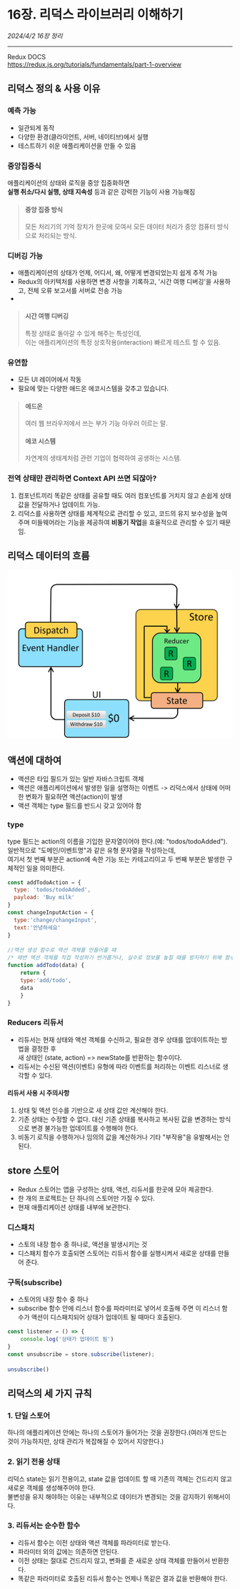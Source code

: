 # 16장. 리덕스 라이브러리 이해하기
*2024/4/2 16장 정리*
* * *
Redux DOCS <br>
https://redux.js.org/tutorials/fundamentals/part-1-overview

## 리덕스 정의 & 사용 이유
### 예측 가능
* 일관되게 동작
* 다양한 환경(클라이언트, 서버, 네이티브)에서 실행
* 테스트하기 쉬운 애플리케이션을 만들 수 있음
  
### 중앙집중식
애플리케이션의 상태와 로직을 중앙 집중화하면 <br>
**실행 취소/다시 실행, 상태 지속성** 등과 같은 강력한 기능이 사용 가능해짐
> #### 중앙 집중 방식
> 모든 처리기의 기억 장치가 한곳에 모여서 모든 데이터 처리가 중앙 컴퓨터 방식으로 처리되는 방식.

### 디버깅 가능
* 애플리케이션의 상태가 언제, 어디서, 왜, 어떻게 변경되었는지 쉽게 추적 가능
* Redux의 아키텍처를 사용하면 변경 사항을 기록하고, '시간 여행 디버깅'을 사용하고, 전체 오류 보고서를 서버로 전송 가능
* 
> #### 시간 여행 디버깅
> 특정 상태로 돌아갈 수 있게 해주는 특성인데,<br>
이는 애플리케이션의 특정 상호작용(interaction)  빠르게 테스트 할 수 있음.

### 유연함
* 모든 UI 레이어에서 작동
* 필요에 맞는 다양한 애드온 에코시스템을 갖추고 있습니다.
> #### 에드온
> 여러 웹 브라우저에서 쓰는 부가 기능 아우러 이르는 말.
> #### 에코 시스템
> 자연계의 생태계처럼 관련 기업이 협력하여 공생하는 시스템.

### 전역 상태만 관리하면 Context API 쓰면 되잖아?
1. 컴포넌트끼리 똑같은 상태를 공유할 때도 여러 컴포넌트를 거치지 않고 손쉽게 상태값을 전달하거나 업데이트 가능.
2. 리덕스를 사용하면 상태를 체계적으로 관리할 수 있고, 코드의 유지 보수성을 높여주며 미들웨어라는 기능을 제공하여 **비동기 작업**을 효율적으로 관리할 수 있기 때문임.

## 리덕스 데이터의 흐름
![img](./img/16-img-1.gif)

## 액션에 대하여
* 액션은 타입 필드가 있는 일반 자바스크립트 객체 
* 액션은 애플리케이션에서 발생한 일을 설명하는 이벤트 -> 리덕스에서 상태에 어떠한 변화가 필요하면 액션(action)이 발생
* 액션 객체는 type 필드를 반드시 갖고 있어야 함

### type
type 필드는 action의 이름을 기입한 문자열이어야 한다.(예: "todos/todoAdded").<br>
일반적으로 "도메인/이벤트명"과 같은 유형 문자열을 작성하는데,<br>
여기서 첫 번째 부분은 action에 속한 기능 또는 카테고리이고 두 번째 부분은 발생한 구체적인 일을 의미한다.

```js
const addTodoAction = {
  type: 'todos/todoAdded',
  payload: 'Buy milk'
}
const changeInputAction = {
  type:'change/changeInput',
  text:'안녕하세요'
}

//액션 생성 함수로 액션 객체를 만들어줄 때
/* 매번 액션 객체를 직접 작성하기 번거롭거나, 실수로 정보를 놓칠 때를 방지하기 위해 함수로 관리한다. */
function addTodo(data) {
    return {
    type:'add/todo',
    data    
    }
}
```

### Reducers 리듀서
* 리듀서는 현재 상태와 액션 객체를 수신하고, 필요한 경우 상태를 업데이트하는 방법을 결정한 후 <br>
새 상태인 (state, action) => newState를 반환하는 함수이다.
* 리듀서는 수신된 액션(이벤트) 유형에 따라 이벤트를 처리하는 이벤트 리스너로 생각할 수 있다.

#### 리듀서 사용 시 주의사항
1. 상태 및 액션 인수를 기반으로 새 상태 값만 계산해야 한다.
2. 기존 상태는 수정할 수 없다. 대신 기존 상태를 복사하고 복사된 값을 변경하는 방식으로 변경 불가능한 업데이트를 수행해야 한다.
3. 비동기 로직을 수행하거나 임의의 값을 계산하거나 기타 "부작용"을 유발해서는 안 된다.

## store 스토어
* Redux 스토어는 앱을 구성하는 상태, 액션, 리듀서를 한곳에 모아 제공한다.
* 한 개의 프로젝트는 단 하나의 스토어만 가질 수 있다.
* 현재 애플리케이션 상태를 내부에 보관한다.

### 디스패치
* 스토의 내장 함수 중 하나로, 액션을 발생시키는 것
* 디스패치 함수가 호출되면 스토어는 리듀서 함수를 실행시켜서 새로운 상태를 만들어 준다.

### 구독(subscribe)
* 스토어의 내장 함수 중 하나
* subscribe 함수 안에 리스너 함수를 파라미터로 넣어서 호출해 주면 이 리스너 함수가 액션이 디스패치되어 상태가 업데이트 될 때마다 호출된다.
```js
const listener = () => {
    console.log('상태가 업데이트 됨')
}
const unsubscribe = store.subscribe(listener);

unsubscribe()
```

## 리덕스의 세 가지 규칙
### 1. 단일 스토어
하나의 애플리케이션 안에는 하나의 스토어가 들어가는 것을 권장한다.(여러개 만드는 것이 가능하지만, 상태 관리가 복잡해질 수 있어서 지양한다.)

### 2. 읽기 전용 상태
리덕스 state는 읽기 전용이고, state 값을 업데이트 할 때 기존의 객체는 건드리지 않고 새로운 객체를 생성해주어야 한다.<br>
불변성을 유지 해야하는 이유는 내부적으로 데이터가 변경되는 것을 감지하기 위해서이다.

### 3. 리듀서는 순수한 함수
* 리듀서 함수는 이전 상태와 액션 객체를 파라미터로 받는다.
* 파라미터 외의 값에는 의존하면 안된다.
* 이전 상태는 절대로 건드리지 않고, 변화를 준 새로운 상태 객체를 만들어서 반환한다.
* 똑같은 파라미터로 호출된 리듀서 함수는 언제나 똑같은 결과 값을 반환해야 한다.










